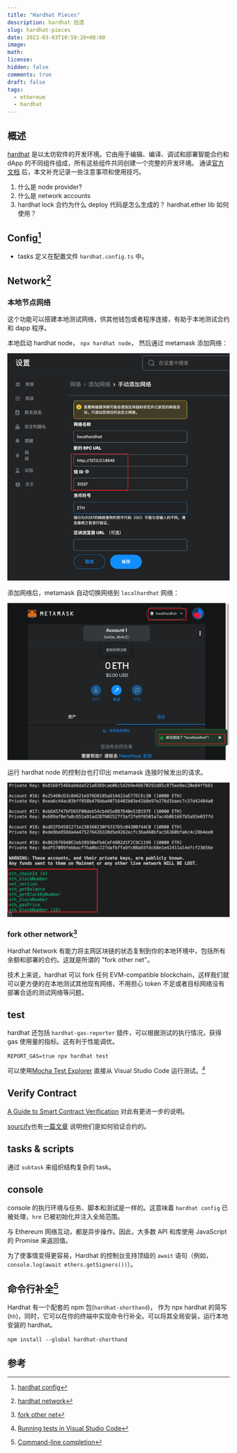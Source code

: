 ```yaml
---
title: "Hardhat Pieces"
description: hardhat 拾遗
slug: hardhat-pieces
date: 2023-03-03T10:59:20+08:00
image:
math:
license:
hidden: false
comments: true
draft: false
tags:
  - ethereum
  - hardhat
---
```


## 概述

[hardhat](https://hardhat.org/) 是以太坊软件的开发环境。它由用于编辑、编译、调试和部署智能合约和 dApp 的不同组件组成，所有这些组件共同创建一个完整的开发环境。 通读[官方文档](https://hardhat.org/hardhat-runner/docs/getting-started#overview) 后，本文补充记录一些注意事项和使用技巧。

1. 什么是 node provider?
2. 什么是 network accounts
3. hardhat lock 合约为什么 deploy 代码是怎么生成的？ hardhat.ether lib 如何使用？

## Config[^4]

- tasks 定义在配置文件 `hardhat.config.ts` 中。

## Network[^2]

### 本地节点网络

这个功能可以搭建本地测试网络，供其他钱包或者程序连接，有助于本地测试合约和 dapp 程序。

本地启动 hardhat node， `npx hardhat node`， 然后通过 metamask 添加网络：

![metamask-add-network](images/metamask-add-hardhat.png)

添加网络后，metamask 自动切换网络到 `localhardhat` 网络：

![metamask-connect](images/metamask-connect-hardhat.png)

运行 hardhat node 的控制台也打印出 metamask 连接时候发出的请求。

![metamask-console-log](images/metamask-console-log.png)

### fork other network[^3]

Hardhat Network 有能力将主网区块链的状态复制到你的本地环境中，包括所有余额和部署的合约。这就是所谓的 "fork other net"。

技术上来说，hardhat 可以 fork 任何 EVM-compatible blockchain，这样我们就可以更方便的在本地测试其他现有网络，不用担心 token 不足或者目标网络没有部署合适的测试网络等问题。

## test

hardhat 还包括 `hardhat-gas-reporter` 插件，可以根据测试的执行情况，获得 gas 使用量的指标。这有利于性能调优。

`REPORT_GAS=true npx hardhat test`

可以使用[Mocha Test Explorer](https://marketplace.visualstudio.com/items?itemName=hbenl.vscode-mocha-test-adapter) 直接从 Visual Studio Code 运行测试。[^1]

## Verify Contract

[A Guide to Smart Contract Verification](https://blog.tenderly.co/guide-to-smart-contract-verification-methods/) 对此有更进一步的说明。

[sourcify](https://sourcify.dev/)也有[一篇文章](https://docs.sourcify.dev/blog/verify-contracts-perfectly/) 说明他们是如何验证合约的。

## tasks & scripts

通过 `subtask` 来组织结构复杂的 task。

## console

console 的执行环境与任务、脚本和测试是一样的。这意味着 `hardhat config` 已被处理，`hre` 已被初始化并注入全局范围。

与 Ethereum 网络互动，都是异步操作。因此，大多数 API 和库使用 JavaScript 的 Promise 来返回值。

为了使事情变得更容易，Hardhat 的控制台支持顶级的 `await` 语句（例如，`console.log(await ethers.getSigners())`）。

## 命令行补全[^5]

Hardhat 有一个配套的 npm 包(`hardhat-shorthand`)， 作为 npx hardhat 的简写(`hh`)，同时，它可以在你的终端中实现命令行补全。可以将其全局安装，运行本地安装的 hardhat。

`npm install --global hardhat-shorthand`

## 参考

[^1]: [Running tests in Visual Studio Code](https://hardhat.org/hardhat-runner/docs/advanced/vscode-tests)
[^2]: [hardhat network](https://hardhat.org/hardhat-network/docs/overview)
[^3]: [fork other net](https://hardhat.org/hardhat-network/docs/guides/forking-other-networks)
[^4]: [hardhat config](https://hardhat.org/hardhat-runner/docs/config)
[^5]: [Command-line completion](https://hardhat.org/hardhat-runner/docs/guides/command-line-completion)
